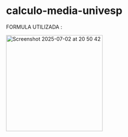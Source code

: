 # calculo-media-univesp

FORMULA UTILIZADA :


<img width="264" alt="Screenshot 2025-07-02 at 20 50 42" src="https://github.com/user-attachments/assets/01f680fc-d26f-4dba-a2ee-c88e51cf1f1d" />

